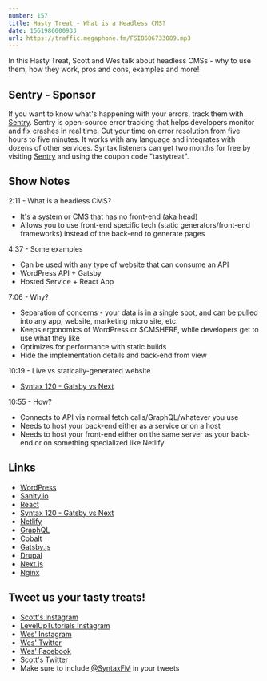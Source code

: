 ```yaml
---
number: 157
title: Hasty Treat - What is a Headless CMS? 
date: 1561986000933
url: https://traffic.megaphone.fm/FSI8606733089.mp3
---
```


In this Hasty Treat, Scott and Wes talk about headless CMSs - why to use them, how they work, pros and cons, examples and more!

## Sentry - Sponsor

If you want to know what's happening with your errors, track them with [Sentry](https://sentry.io/). Sentry is open-source error tracking that helps developers monitor and fix crashes in real time. Cut your time on error resolution from five hours to five minutes. It works with any language and integrates with dozens of other services. Syntax listeners can get two months for free by visiting [Sentry](https://sentry.io/) and using the coupon code "tastytreat".

## Show Notes

2:11 - What is a headless CMS?

* It's a system or CMS that has no front-end (aka head)
* Allows you to use front-end specific tech (static generators/front-end frameworks) instead of the back-end to generate pages

4:37 - Some examples

* Can be used with any type of website that can consume an API
* WordPress API + Gatsby
* Hosted Service + React App 

7:06 - Why?

* Separation of concerns - your data is in a single spot, and can be pulled into any app, website, marketing micro site, etc. 
* Keeps ergonomics of WordPress or $CMSHERE, while developers get to use what they like
* Optimizes for performance with static builds
* Hide the implementation details and back-end from view

10:19 - Live vs statically-generated website

* [Syntax 120 - Gatsby vs Next](https://syntax.fm/show/120/gatsby-vs-next)

10:55 - How?

* Connects to API via normal fetch calls/GraphQL/whatever you use
* Needs to host your back-end either as a service or on a host
* Needs to host your front-end either on the same server as your back-end or on something specialized like Netlify

## Links
* [WordPress](https://wordpress.org/)
* [Sanity.io](https://www.sanity.io/)
* [React](https://reactjs.org/)
* [Syntax 120 - Gatsby vs Next](https://syntax.fm/show/120/gatsby-vs-next)
* [Netlify](https://www.netlify.com/)
* [GraphQL](https://graphql.org/)
* [Cobalt](https://www.cobalt.net/)
* [Gatsby.js](https://www.gatsbyjs.org/)
* [Drupal](https://www.drupal.org/)
* [Next.js](https://nextjs.org/)
* [Nginx](https://www.nginx.com/)

## Tweet us your tasty treats!
* [Scott's Instagram](https://www.instagram.com/stolinski/)
* [LevelUpTutorials Instagram](https://www.instagram.com/LevelUpTutorials/)
* [Wes' Instagram](https://www.instagram.com/wesbos/)
* [Wes' Twitter](https://twitter.com/wesbos)
* [Wes' Facebook](https://www.facebook.com/wesbos.developer)
* [Scott's Twitter](https://twitter.com/stolinski)
* Make sure to include [@SyntaxFM](https://twitter.com/SyntaxFM) in your tweets